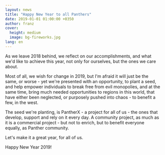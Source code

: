 ```yaml
---
layout: news
title: "Happy New Year to all Panthers"
date: 2019-01-01 01:00:00 +0350
author: franz
cover:
  height: medium
  image: bg-fireworks.jpg
lang: en
---
```


As we leave 2018 behind, we reflect on our accomplishments, and what we'd like to achieve this year, not only for ourselves, but the ones we care about.

Most of all, we wish for change in 2019, but I'm afraid it will just be the same, or worse - yet we're presented with an opportunity, to plant a seed, and help empower individuals to break free from evil monopolies, and at the same time, bring much needed opportunities to regions in this world, that have either been neglected, or purposely pushed into chaos - to benefit a few, in the west.

The seed we're planting, is PantherX - a project for all of us - the ones that develop, support and rely on it every day. A community project, as much as it is a commercial project - but not to enrich, but to benefit everyone equally, as Panther community.

Let's make it a great year, for all of us.

Happy New Year 2019!